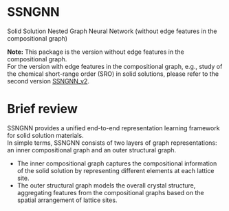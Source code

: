 # SSNGNN
Solid Solution Nested Graph Neural Network (without edge features in the compositional graph)

**Note:** This package is the version without edge features in the compositional graph.  
          For the version with edge features in the compositional graph, e.g., study of the chemical short-range order (SRO) in solid solutions, please refer to the second version [SSNGNN_v2](https://github.com/Yidingwyd/SSNGNN_v2).  

# Brief review
SSNGNN provides a unified end-to-end representation learning framework for solid solution materials.   
In simple terms, SSNGNN consists of two layers of graph representations: an inner compositional graph and an outer structural graph.  
   * The inner compositional graph captures the compositional information of the solid solution by representing different elements at each lattice site.  
   * The outer structural graph models the overall crystal structure, aggregating features from the compositional graphs based on the spatial arrangement of lattice sites.  
   


